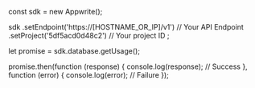 const sdk = new Appwrite();

sdk
    .setEndpoint('https://[HOSTNAME_OR_IP]/v1') // Your API Endpoint
    .setProject('5df5acd0d48c2') // Your project ID
;

let promise = sdk.database.getUsage();

promise.then(function (response) {
    console.log(response); // Success
}, function (error) {
    console.log(error); // Failure
});